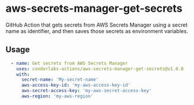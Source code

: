 # aws-secrets-manager-get-secrets
GitHub Action that gets secrets from AWS Secrets Manager using a secret name as identifier, and then saves those secrets as environment variables.

## Usage

```yaml
  - name: Get secrets from AWS Secrets Manager
    uses: condorlabs-actions/aws-secrets-manager-get-secrets@v1.0.0
    with:
      secret-name: 'My-secret-name'
      aws-access-key-id: 'my-aws-access-key-id'
      aws-secret-access-key: 'my-aws-secret-access-key'
      aws-region: 'my-aws-region'
```
